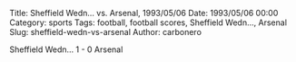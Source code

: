Title: Sheffield Wedn… vs. Arsenal, 1993/05/06
Date: 1993/05/06 00:00
Category: sports
Tags: football, football scores, Sheffield Wedn…, Arsenal
Slug: sheffield-wedn-vs-arsenal
Author: carbonero


Sheffield Wedn… 1 - 0 Arsenal
